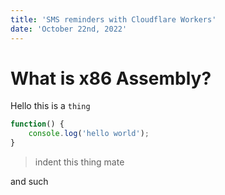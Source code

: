 ```yaml
---
title: 'SMS reminders with Cloudflare Workers'
date: 'October 22nd, 2022'
---
```


# What is x86 Assembly?

Hello this is a `thing`

```javascript
function() {
    console.log('hello world');
}
```

> indent this thing mate

and such